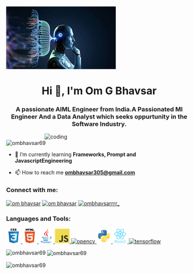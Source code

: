 ![logo](https://github.com/Ombhavsar69/Ombhavsar69/blob/main/robot.jpeg)
<h1 align="center">Hi 👋, I'm Om G Bhavsar</h1>
<h3 align="center">A passionate AIML Engineer from India.A Passionated Ml Engineer And a Data Analyst which seeks oppurtunity in the Software Industry.</h3>
<img align="right" alt="coding" width="400" src=<"![image](https://github.com/Ombhavsar69/Ombhavsar69/assets/144506572/6ea605f2-1805-4134-aeb0-ffb4a5210cdf)">
<p align="left"> <img src="https://komarev.com/ghpvc/?username=ombhavsar69&label=Profile%20views&color=0e75b6&style=flat" alt="ombhavsar69" /> </p>

- 🌱 I’m currently learning **Frameworks, Prompt and JavascriptEngineering**

- 📫 How to reach me **ombhavsar305@gmail.com**

<h3 align="left">Connect with me:</h3>
<p align="left">
<a href="https://twitter.com/om bhavsar" target="blank"><img align="center" src="https://raw.githubusercontent.com/rahuldkjain/github-profile-readme-generator/master/src/images/icons/Social/twitter.svg" alt="om bhavsar" height="30" width="40" /></a>
<a href="https://linkedin.com/in/om bhavsar" target="blank"><img align="center" src="https://raw.githubusercontent.com/rahuldkjain/github-profile-readme-generator/master/src/images/icons/Social/linked-in-alt.svg" alt="om bhavsar" height="30" width="40" /></a>
<a href="https://instagram.com/ombhavsarrrr_" target="blank"><img align="center" src="https://raw.githubusercontent.com/rahuldkjain/github-profile-readme-generator/master/src/images/icons/Social/instagram.svg" alt="ombhavsarrrr_" height="30" width="40" /></a>
</p>

<h3 align="left">Languages and Tools:</h3>
<p align="left"> <a href="https://www.w3schools.com/css/" target="_blank" rel="noreferrer"> <img src="https://raw.githubusercontent.com/devicons/devicon/master/icons/css3/css3-original-wordmark.svg" alt="css3" width="40" height="40"/> </a> <a href="https://www.w3.org/html/" target="_blank" rel="noreferrer"> <img src="https://raw.githubusercontent.com/devicons/devicon/master/icons/html5/html5-original-wordmark.svg" alt="html5" width="40" height="40"/> </a> <a href="https://www.java.com" target="_blank" rel="noreferrer"> <img src="https://raw.githubusercontent.com/devicons/devicon/master/icons/java/java-original.svg" alt="java" width="40" height="40"/> </a> <a href="https://developer.mozilla.org/en-US/docs/Web/JavaScript" target="_blank" rel="noreferrer"> <img src="https://raw.githubusercontent.com/devicons/devicon/master/icons/javascript/javascript-original.svg" alt="javascript" width="40" height="40"/> </a> <a href="https://opencv.org/" target="_blank" rel="noreferrer"> <img src="https://www.vectorlogo.zone/logos/opencv/opencv-icon.svg" alt="opencv" width="40" height="40"/> </a> <a href="https://www.python.org" target="_blank" rel="noreferrer"> <img src="https://raw.githubusercontent.com/devicons/devicon/master/icons/python/python-original.svg" alt="python" width="40" height="40"/> </a> <a href="https://reactjs.org/" target="_blank" rel="noreferrer"> <img src="https://raw.githubusercontent.com/devicons/devicon/master/icons/react/react-original-wordmark.svg" alt="react" width="40" height="40"/> </a> <a href="https://www.tensorflow.org" target="_blank" rel="noreferrer"> <img src="https://www.vectorlogo.zone/logos/tensorflow/tensorflow-icon.svg" alt="tensorflow" width="40" height="40"/> </a> </p>

<p><img align="left" src="https://github-readme-stats.vercel.app/api/top-langs?username=ombhavsar69&show_icons=true&locale=en&layout=compact" alt="ombhavsar69" /></p>

<p>&nbsp;<img align="center" src="https://github-readme-stats.vercel.app/api?username=ombhavsar69&show_icons=true&locale=en" alt="ombhavsar69" /></p>

<p><img align="center" src="https://github-readme-streak-stats.herokuapp.com/?user=ombhavsar69&" alt="ombhavsar69" /></p>

